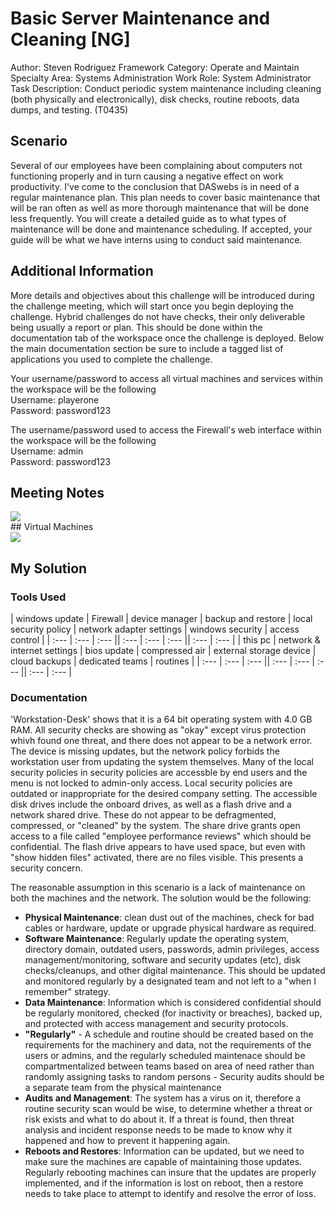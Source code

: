 # Basic Server Maintenance and Cleaning [NG]
Author: Steven Rodriguez
Framework Category: Operate and Maintain
Specialty Area: Systems Administration
Work Role: System Administrator
Task Description: Conduct periodic system maintenance including cleaning (both physically and electronically), disk checks, routine reboots, data dumps, and testing. (T0435)

## Scenario
Several of our employees have been complaining about computers not functioning properly and in turn causing a negative effect on work productivity. I've come to the conclusion that DASwebs is in need of a regular maintenance plan. This plan needs to cover basic maintenance that will be ran often as well as more thorough maintenance that will be done less frequently. You will create a detailed guide as to what types of maintenance will be done and maintenance scheduling. If accepted, your guide will be what we have interns using to conduct said maintenance.

## Additional Information
More details and objectives about this challenge will be introduced during the challenge meeting, which will start once you begin deploying the challenge. Hybrid challenges do not have checks, their only deliverable being usually a report or plan. This should be done within the documentation tab of the workspace once the challenge is deployed. Below the main documentation section be sure to include a tagged list of applications you used to complete the challenge.

Your username/password to access all virtual machines and services within the workspace will be the following <br>
Username: playerone <br>
Password: password123 <br>

The username/password used to access the Firewall's web interface within the workspace will be the following <br>
Username: admin <br>
Password: password123 <br>

## Meeting Notes
<div id="header" align="left">
  <img src="https://github.com/CodebenderCate/Write-Ups/blob/main/files/Nice/Images/phpnVMu8p.png"/>
</div> 
## Virtual Machines
<div id="header" align="left">
  <img src="https://github.com/CodebenderCate/Write-Ups/blob/main/files/Nice/Images/phpc39yAn.png"/>
</div> 

## My Solution

### Tools Used
| windows update | Firewall | device manager | backup and restore | local security policy | network adapter settings | windows security | access control |
| :--- | :--- | :--- || :--- | :--- | :--- || :--- | :--- |
| this pc | network & internet settings | bios update | compressed air | external storage device | cloud backups | dedicated teams | routines |
| :--- | :--- | :--- || :--- | :--- | :--- || :--- | :--- |

### Documentation
'Workstation-Desk' shows that it is a 64 bit operating system with 4.0 GB RAM. All security checks are showing as "okay" except virus protection whivh found one threat, and there does not appear to be a network error. The device is missing updates, but the network policy forbids the workstation user from updating the system themselves. Many of the local security policies in security policies are accessble by end users and the menu is not locked to admin-only access. Local security policies are outdated or inappropriate for the desired company setting. The accessible disk drives include the onboard drives, as well as a flash drive and a network shared drive. These do not appear to be defragmented, compressed, or "cleaned" by the system. The share drive grants open access to a file called "employee performance reviews" which should be confidential. The flash drive appears to have used space, but even with "show hidden files" activated, there are no files visible. This presents a security concern.

The reasonable assumption in this scenario is a lack of maintenance on both the machines and the network. The solution would be the following:

 - **Physical Maintenance**: clean dust out of the machines, check for bad cables or hardware, update or upgrade physical hardware as required.
 - **Software Maintenance**: Regularly update the operating system, directory domain, outdated users, passwords, admin privileges, access management/monitoring, software and security updates (etc), disk checks/cleanups, and other digital maintenance. This should be updated and monitored regularly by a designated team and not left to a "when I remember" strategy.
 - **Data Maintenance**: Information which is considered confidential should be regularly monitored, checked (for inactivity or breaches), backed up, and protected with access management and security protocols.
 - **"Regularly"** - A schedule and routine should be created based on the requirements for the machinery and data, not the requirements of the users or admins, and the regularly scheduled maintenace should be compartmentalized between teams based on area of need rather than randomly assigning tasks to random persons - Security audits should be a separate team from the physical maintenance
 - **Audits and Management**: The system has a virus on it, therefore a routine security scan would be wise, to determine whether a threat or risk exists and what to do about it. If a threat is found, then threat analysis and incident response needs to be made to know why it happened and how to prevent it happening again.
 - **Reboots and Restores**: Information can be updated, but we need to make sure the machines are capable of maintaining those updates. Regularly rebooting machines can insure that the updates are properly implemented, and if the information is lost on reboot, then a restore needs to take place to attempt to identify and resolve the error of loss.
